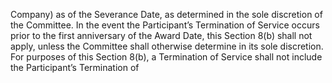 Company) as of the Severance Date, as determined in the sole discretion of the Committee. In the event
the  Participant’s  Termination  of  Service  occurs  prior  to  the  first  anniversary  of  the  Award  Date,  this
Section  8(b)  shall  not  apply,  unless  the  Committee  shall  otherwise  determine  in  its  sole  discretion.  For
purposes of this Section 8(b), a Termination of Service shall not include the Participant’s Termination of